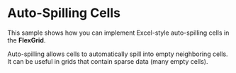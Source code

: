 Auto-Spilling Cells
===================

This sample shows how you can implement Excel-style auto-spilling cells
in the **FlexGrid**.

Auto-spilling allows cells to automatically spill into empty neighboring
cells. It can be useful in grids that contain sparse data (many empty cells).